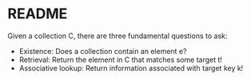 README
======

Given a collection C, there are three fundamental questions to ask:

* Existence: Does a collection contain an element e?
* Retrieval: Return the element in C that matches some target t!
* Associative lookup: Return information associated with target key k!

